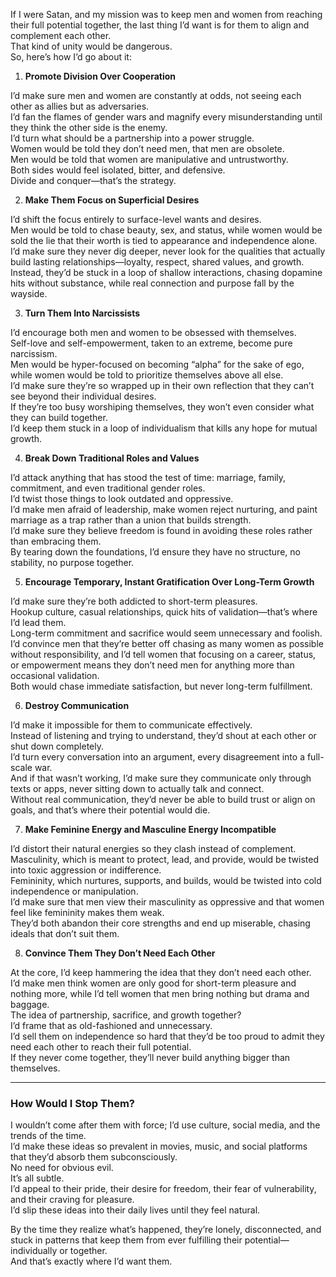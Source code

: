 If I were Satan, and my mission was to keep men and women from reaching their full potential together, 
the last thing I’d want is for them to align and complement each other.  
That kind of unity would be dangerous.  
So, here’s how I’d go about it:

1. **Promote Division Over Cooperation**

I’d make sure men and women are constantly at odds, not seeing each other as allies but as adversaries.  
I’d fan the flames of gender wars and magnify every misunderstanding until they think the other side is the enemy.  
I’d turn what should be a partnership into a power struggle.  
Women would be told they don’t need men, that men are obsolete.  
Men would be told that women are manipulative and untrustworthy.  
Both sides would feel isolated, bitter, and defensive.  
Divide and conquer—that’s the strategy.

2. **Make Them Focus on Superficial Desires**

I’d shift the focus entirely to surface-level wants and desires.  
Men would be told to chase beauty, sex, and status, while women would be sold the lie that their worth is tied to appearance and independence alone.  
I’d make sure they never dig deeper, never look for the qualities that actually build lasting relationships—loyalty, respect, shared values, and growth.  
Instead, they’d be stuck in a loop of shallow interactions, chasing dopamine hits without substance, while real connection and purpose fall by the wayside.

3. **Turn Them Into Narcissists**

I’d encourage both men and women to be obsessed with themselves.  
Self-love and self-empowerment, taken to an extreme, become pure narcissism.  
Men would be hyper-focused on becoming “alpha” for the sake of ego, while women would be told to prioritize themselves above all else.  
I’d make sure they’re so wrapped up in their own reflection that they can’t see beyond their individual desires.  
If they’re too busy worshiping themselves, they won’t even consider what they can build together.  
I’d keep them stuck in a loop of individualism that kills any hope for mutual growth.

4. **Break Down Traditional Roles and Values**

I’d attack anything that has stood the test of time: marriage, family, commitment, and even traditional gender roles.  
I’d twist those things to look outdated and oppressive.  
I’d make men afraid of leadership, make women reject nurturing, and paint marriage as a trap rather than a union that builds strength.  
I’d make sure they believe freedom is found in avoiding these roles rather than embracing them.  
By tearing down the foundations, I’d ensure they have no structure, no stability, no purpose together.

5. **Encourage Temporary, Instant Gratification Over Long-Term Growth**

I’d make sure they’re both addicted to short-term pleasures.  
Hookup culture, casual relationships, quick hits of validation—that’s where I’d lead them.  
Long-term commitment and sacrifice would seem unnecessary and foolish.  
I’d convince men that they’re better off chasing as many women as possible without responsibility, and I’d tell women that focusing on a career, status, or empowerment means they don’t need men for anything more than occasional validation.  
Both would chase immediate satisfaction, but never long-term fulfillment.

6. **Destroy Communication**

I’d make it impossible for them to communicate effectively.  
Instead of listening and trying to understand, they’d shout at each other or shut down completely.  
I’d turn every conversation into an argument, every disagreement into a full-scale war.  
And if that wasn’t working, I’d make sure they communicate only through texts or apps, never sitting down to actually talk and connect.  
Without real communication, they’d never be able to build trust or align on goals, and that’s where their potential would die.

7. **Make Feminine Energy and Masculine Energy Incompatible**

I’d distort their natural energies so they clash instead of complement.  
Masculinity, which is meant to protect, lead, and provide, would be twisted into toxic aggression or indifference.  
Femininity, which nurtures, supports, and builds, would be twisted into cold independence or manipulation.  
I’d make sure that men view their masculinity as oppressive and that women feel like femininity makes them weak.  
They’d both abandon their core strengths and end up miserable, chasing ideals that don’t suit them.

8. **Convince Them They Don’t Need Each Other**

At the core, I’d keep hammering the idea that they don’t need each other.  
I’d make men think women are only good for short-term pleasure and nothing more, while I’d tell women that men bring nothing but drama and baggage.  
The idea of partnership, sacrifice, and growth together?  
I’d frame that as old-fashioned and unnecessary.  
I’d sell them on independence so hard that they’d be too proud to admit they need each other to reach their full potential.  
If they never come together, they’ll never build anything bigger than themselves.

---

### How Would I Stop Them?

I wouldn’t come after them with force; I’d use culture, social media, and the trends of the time.  
I’d make these ideas so prevalent in movies, music, and social platforms that they’d absorb them subconsciously.  
No need for obvious evil.  
It’s all subtle.  
I’d appeal to their pride, their desire for freedom, their fear of vulnerability, and their craving for pleasure.  
I’d slip these ideas into their daily lives until they feel natural.

By the time they realize what’s happened, they’re lonely, disconnected, and stuck in patterns that keep them from ever fulfilling their potential—individually or together.  
And that’s exactly where I’d want them.

